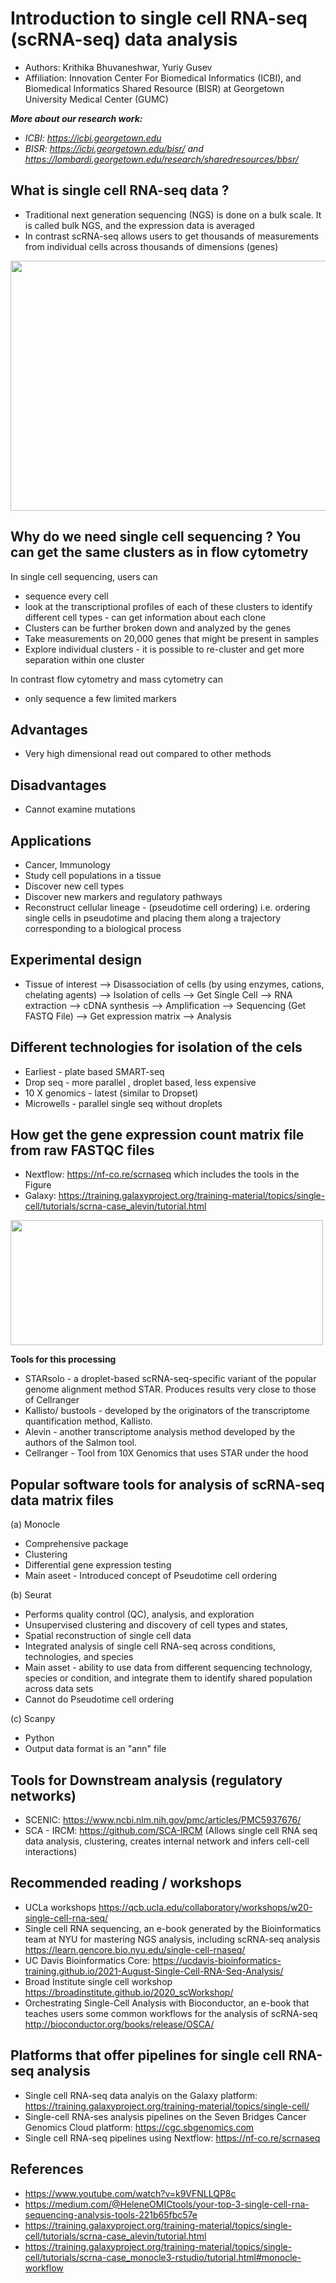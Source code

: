 # Introduction to single cell RNA-seq (scRNA-seq) data analysis
* Authors: Krithika Bhuvaneshwar, Yuriy Gusev
* Affiliation: Innovation Center For Biomedical Informatics (ICBI), and Biomedical Informatics Shared Resource (BISR) at Georgetown University Medical Center (GUMC)

***More about our research work:***
* *ICBI: https://icbi.georgetown.edu*
* *BISR: https://icbi.georgetown.edu/bisr/ and https://lombardi.georgetown.edu/research/sharedresources/bbsr/*

## What is single cell RNA-seq data ?
* Traditional next generation sequencing (NGS) is done on a bulk scale. It is called bulk NGS, and the expression data is averaged
* In contrast scRNA-seq allows users to get thousands of measurements from individual cells across thousands of dimensions (genes)

<img src="https://github.com/ICBI/BISR_Tutorials/blob/main/scRNA_seq/Picture1.png" width="600" height="400">

## Why do we need single cell sequencing ? You can get the same clusters as in flow cytometry
In single cell sequencing, users can 
* sequence every cell 
* look at the transcriptional profiles of each of these clusters to identify different cell types - can get information about each clone 
* Clusters can be further broken down and analyzed by the genes
* Take measurements on 20,000 genes that might be present in samples
* Explore individual clusters - it is possible to re-cluster and get more separation within one cluster 

In contrast flow cytometry and mass cytometry can 
* only sequence a few limited markers 

## Advantages 
* Very high dimensional read out compared to other methods 

## Disadvantages 
* Cannot examine mutations
 
## Applications
* Cancer, Immunology
* Study cell populations in a tissue
* Discover new cell types
* Discover new markers and regulatory pathways
* Reconstruct cellular lineage - (pseudotime cell ordering) i.e. ordering single cells in pseudotime and placing them along a trajectory corresponding to a biological process

## Experimental design
* Tissue of interest --> Disassociation of cells (by using enzymes, cations, chelating agents) --> Isolation of cells -->
  Get Single Cell --> RNA extraction --> cDNA synthesis --> Amplification -->
  Sequencing (Get FASTQ File) --> Get expression matrix --> Analysis

## Different technologies for isolation of the cels
* Earliest - plate based SMART-seq
* Drop seq - more parallel , droplet based, less expensive
* 10 X genomics - latest (similar to Dropset)
* Microwells - parallel single seq without droplets


## How get the gene expression count matrix file from raw FASTQC files
* Nextflow: https://nf-co.re/scrnaseq which includes the tools in the Figure
* Galaxy: https://training.galaxyproject.org/training-material/topics/single-cell/tutorials/scrna-case_alevin/tutorial.html

<img src="https://github.com/ICBI/BISR_Tutorials/blob/main/scRNA_seq/scrnaseq_pipeline_v1.0_metro_clean.png" width="500" height="200">


**Tools for this processing**
* STARsolo - a droplet-based scRNA-seq-specific variant of the popular genome alignment method STAR. Produces results very close to those of Cellranger 
* Kallisto/ bustools - developed by the originators of the transcriptome quantification method, Kallisto.
* Alevin - another transcriptome analysis method developed by the authors of the Salmon tool.
* Cellranger - Tool from 10X Genomics that uses STAR under the hood

## Popular software tools for analysis of scRNA-seq data matrix files
(a) Monocle 
* Comprehensive package 
* Clustering
* Differential gene expression testing
* Main aseet - Introduced concept of Pseudotime cell ordering

(b) Seurat
* Performs quality control (QC), analysis, and exploration 
* Unsupervised clustering and discovery of cell types and states, 
* Spatial reconstruction of single cell data
* Integrated analysis of single cell RNA-seq across conditions, technologies, and species
* Main asset - ability to use data from different sequencing technology, species or condition, and integrate them to identify shared population across data sets
* Cannot do Pseudotime cell ordering

(c) Scanpy
* Python
* Output data format is an "ann" file
  
## Tools for Downstream analysis (regulatory networks)
* SCENIC: https://www.ncbi.nlm.nih.gov/pmc/articles/PMC5937676/
* SCA - IRCM: https://github.com/SCA-IRCM (Allows single cell RNA seq data analysis, clustering, creates internal network and infers cell-cell interactions)

## Recommended reading / workshops
* UCLa workshops https://qcb.ucla.edu/collaboratory/workshops/w20-single-cell-rna-seq/
* Single cell RNA sequencing, an e-book generated by the Bioinformatics team at NYU for mastering NGS analysis, including scRNA-seq analysis
https://learn.gencore.bio.nyu.edu/single-cell-rnaseq/
* UC Davis Bioinformatics Core: https://ucdavis-bioinformatics-training.github.io/2021-August-Single-Cell-RNA-Seq-Analysis/
* Broad Institute single cell workshop https://broadinstitute.github.io/2020_scWorkshop/
* Orchestrating Single-Cell Analysis with Bioconductor, an e-book that teaches users some common workflows for the analysis of scRNA-seq http://bioconductor.org/books/release/OSCA/

## Platforms that offer pipelines for single cell RNA-seq analysis  
* Single cell RNA-seq data analyis on the Galaxy platform: https://training.galaxyproject.org/training-material/topics/single-cell/
* Single-cell RNA-ses analysis pipelines on the Seven Bridges Cancer Genomics Cloud platform: https://cgc.sbgenomics.com
* Single cell RNA-seq pipelines using Nextflow: https://nf-co.re/scrnaseq

## References
* https://www.youtube.com/watch?v=k9VFNLLQP8c
* https://medium.com/@HeleneOMICtools/your-top-3-single-cell-rna-sequencing-analysis-tools-221b65fbc57e
* https://training.galaxyproject.org/training-material/topics/single-cell/tutorials/scrna-case_alevin/tutorial.html
* https://training.galaxyproject.org/training-material/topics/single-cell/tutorials/scrna-case_monocle3-rstudio/tutorial.html#monocle-workflow




